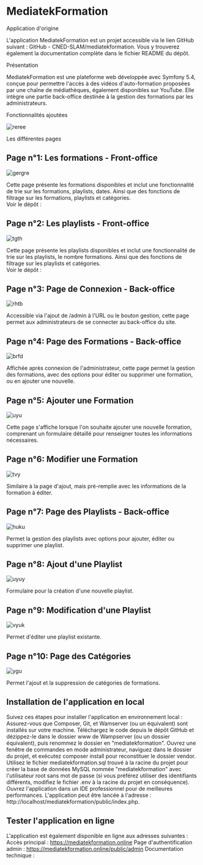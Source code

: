 # MediatekFormation

Application d'origine 

L'application MediatekFormation est un projet accessible via le lien GitHub suivant : GitHub - CNED-SLAM/mediatekformation. Vous y trouverez également la documentation complète dans le fichier README du dépôt.

Présentation 

MediatekFormation est une plateforme web développée avec Symfony 5.4, conçue pour permettre l'accès à des vidéos d'auto-formation proposées par une chaîne de médiathèques, également disponibles sur YouTube. 
Elle intègre une partie back-office destinée à la gestion des formations par les administrateurs.

Fonctionnalités ajoutées 

![reree](https://github.com/Codeuraxe/Kanban2/assets/115351194/10197538-36ab-4e0d-b707-eeb9fb700906)

Les différentes pages

## Page n°1: Les formations - Front-office

![gergre](https://github.com/Codeuraxe/Kanban2/assets/115351194/f80f8fd3-8af4-45f3-8c1e-7a878d48c678)


Cette page présente les formations disponibles et inclut une fonctionnalité de trie sur les formations, playlists, dates. 
Ainsi que des fonctions de filtrage sur les formations, playlists et catégories.  
Voir le dépôt : 
## Page n°2: Les playlists - Front-office

![tgth](https://github.com/Codeuraxe/Kanban2/assets/115351194/14701fbc-af30-4ed5-a02f-9ef974310d11)


Cette page présente les playlists disponibles et inclut une fonctionnalité de trie sur les playlists, le nombre formations. Ainsi que des fonctions de filtrage sur les playlists et catégories.  
Voir le dépôt : 
## Page n°3: Page de Connexion - Back-office

![rhtb](https://github.com/Codeuraxe/Kanban2/assets/115351194/6e9ed767-176c-436a-b59a-586e888e714b)

Accessible via l'ajout de /admin à l'URL ou le bouton gestion, cette page permet aux administrateurs de se connecter au back-office du site.
## Page n°4: Page des Formations - Back-office

![brfd](https://github.com/Codeuraxe/Kanban2/assets/115351194/4d196298-3f89-4aa9-8283-13907c6bbf34)


Affichée après connexion de l'administrateur, cette page permet la gestion des formations, avec des options pour éditer ou supprimer une formation, ou en ajouter une nouvelle.

## Page n°5: Ajouter une Formation

![uyu](https://github.com/Codeuraxe/Kanban2/assets/115351194/9bbba977-28a1-48b8-949a-fcd30e13ebc1)


Cette page s'affiche lorsque l'on souhaite ajouter une nouvelle formation, comprenant un formulaire détaillé pour renseigner toutes les informations nécessaires.

## Page n°6: Modifier une Formation

![tvy](https://github.com/Codeuraxe/Kanban2/assets/115351194/714fbd98-89fb-4ee7-abb7-519a67f72432)

Similaire à la page d'ajout, mais pré-remplie avec les informations de la formation à éditer.

## Page n°7: Page des Playlists - Back-office

![huku](https://github.com/Codeuraxe/Kanban2/assets/115351194/5cd1d06c-2324-40ff-aad8-5600332c96e0)

Permet la gestion des playlists avec options pour ajouter, éditer ou supprimer une playlist.

## Page n°8: Ajout d'une Playlist

![uyuy](https://github.com/Codeuraxe/Kanban2/assets/115351194/ee562adb-8e68-4b0a-a1c7-e08861fdc38f)

Formulaire pour la création d'une nouvelle playlist.

## Page n°9: Modification d'une Playlist

![vyuk](https://github.com/Codeuraxe/Kanban2/assets/115351194/3f07f194-3dcb-4b7e-9321-7e731574c4dc)

Permet d'éditer une playlist existante. 

## Page n°10: Page des Catégories

![ygu](https://github.com/Codeuraxe/Kanban2/assets/115351194/150c8089-a75b-4309-8fa0-21a272f4bc15)

Permet l'ajout et la suppression de catégories de formations.

## Installation de l'application en local

Suivez ces étapes pour installer l'application en environnement local :
Assurez-vous que Composer, Git, et Wamserver (ou un équivalent) sont installés sur votre machine.
Téléchargez le code depuis le dépôt GitHub et dézippez-le dans le dossier www de Wampserver (ou un dossier équivalent), puis renommez le dossier en "mediatekformation".
Ouvrez une fenêtre de commandes en mode administrateur, naviguez dans le dossier du projet, et exécutez composer install pour reconstituer le dossier vendor.
Utilisez le fichier mediatekformation.sql trouvé à la racine du projet pour créer la base de données MySQL nommée "mediatekformation" avec l'utilisateur root sans mot de passe 
(si vous préférez utiliser des identifiants différents, modifiez le fichier .env à la racine du projet en conséquence).
Ouvrez l'application dans un IDE professionnel pour de meilleures performances. 
L'application peut être lancée à l'adresse : http://localhost/mediatekformation/public/index.php.

## Tester l'application en ligne
L'application est également disponible en ligne aux adresses suivantes :
Accès principal : https://mediatekformation.online
Page d'authentification admin : https://mediatekformation.online/public/admin
Documentation technique : 

